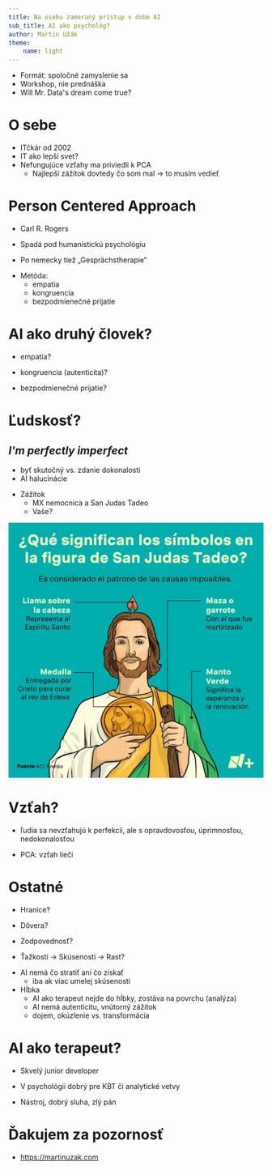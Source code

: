 ```yaml
---
title: Na osobu zameraný prístup v dobe AI
sub_title: AI ako psychológ?
author: Martin Užák
theme:
    name: light
---
```


- Formát: spoločné zamyslenie sa 
- Workshop, nie prednáška
- Will Mr. Data's dream come true?
<!-- end_slide -->

# O sebe
- ITčkár od 2002
- IT ako lepší svet?
- Nefungujúce vzťahy ma priviedli k PCA
    - Najlepší zážitok dovtedy čo som mal -> to musím vedieť
<!-- end_slide -->

# Person Centered Approach
<!-- pause -->
- Carl R. Rogers
<!-- pause -->
- Spadá pod humanistickú psychológiu
<!-- pause -->
- Po nemecky tiež „Gesprächstherapie“
<!-- pause -->
- Metóda:
    - empatia
    - kongruencia
    - bezpodmienečné prijatie
<!-- end_slide -->

# AI ako druhý človek?
<!-- pause -->
- empatia?
<!-- pause -->
- kongruencia (autenticita)?
<!-- pause -->
- bezpodmienečné prijatie?
<!-- end_slide -->
    
# Ľudskosť?

<!-- pause -->
## _I'm perfectly imperfect_

<!-- pause -->
- byť skutočný vs. zdanie dokonalosti
- AI halucinácie
<!-- pause -->
- Zážitok
    - MX nemocnica a San Judas Tadeo
    - Vaše?

![image:width:50%](imgs/san_judas_tadeo.jpg)

<!-- end_slide -->

# Vzťah?
<!-- pause -->
- ľudia sa nevzťahujú k perfekcii, ale s opravdovosťou, úprimnosťou, nedokonalosťou
<!-- pause -->
- PCA: vzťah lieči

# Ostatné
<!-- pause -->
- Hranice?
<!-- pause -->
- Dôvera?
<!-- pause -->
- Zodpovednosť?
<!-- pause -->
- Ťažkosti -> Skúsenosti -> Rast?
<!-- pause -->
- AI nemá čo stratiť ani čo získať
    - iba ak viac umelej skúsenosti
- Hĺbka
    - AI ako terapeut nejde do hĺbky, zostáva na povrchu (analýza)
    - AI nemá autenticitu, vnútorný zážitok
    - dojem, okúzlenie vs. transformácia
<!-- end_slide -->

# AI ako terapeut?
- Skvelý junior developer
<!-- pause -->
- V psychológii dobrý pre KBT či analytické vetvy
<!-- pause -->
- Nástroj, dobrý sluha, zlý pán
<!-- end_slide -->

# Ďakujem za pozornosť

* https://martinuzak.com

